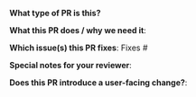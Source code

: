 **What type of PR is this?**

<!--
Add one of the following kinds:
/kind bug
/kind cleanup
/kind deprecation
/kind design
/kind documentation
/kind failing-test
/kind feature
/kind flake
-->

**What this PR does / why we need it**:

**Which issue(s) this PR fixes**:
Fixes #

**Special notes for your reviewer**:

**Does this PR introduce a user-facing change?**: